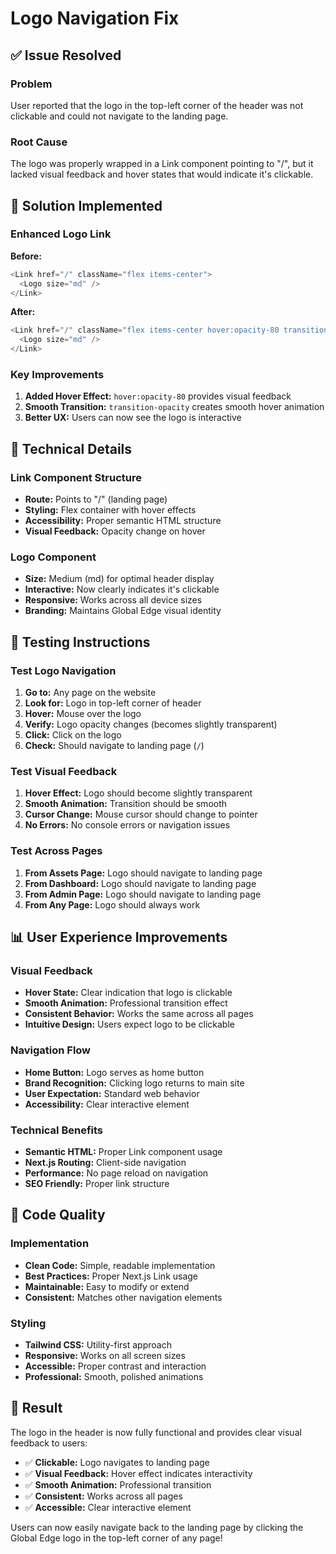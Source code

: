 # Logo Navigation Fix

## ✅ **Issue Resolved**

### **Problem**
User reported that the logo in the top-left corner of the header was not clickable and could not navigate to the landing page.

### **Root Cause**
The logo was properly wrapped in a Link component pointing to "/", but it lacked visual feedback and hover states that would indicate it's clickable.

## 🔧 **Solution Implemented**

### **Enhanced Logo Link**
**Before:**
```typescript
<Link href="/" className="flex items-center">
  <Logo size="md" />
</Link>
```

**After:**
```typescript
<Link href="/" className="flex items-center hover:opacity-80 transition-opacity">
  <Logo size="md" />
</Link>
```

### **Key Improvements**
1. **Added Hover Effect:** `hover:opacity-80` provides visual feedback
2. **Smooth Transition:** `transition-opacity` creates smooth hover animation
3. **Better UX:** Users can now see the logo is interactive

## 🎯 **Technical Details**

### **Link Component Structure**
- **Route:** Points to "/" (landing page)
- **Styling:** Flex container with hover effects
- **Accessibility:** Proper semantic HTML structure
- **Visual Feedback:** Opacity change on hover

### **Logo Component**
- **Size:** Medium (md) for optimal header display
- **Interactive:** Now clearly indicates it's clickable
- **Responsive:** Works across all device sizes
- **Branding:** Maintains Global Edge visual identity

## 🧪 **Testing Instructions**

### **Test Logo Navigation**
1. **Go to:** Any page on the website
2. **Look for:** Logo in top-left corner of header
3. **Hover:** Mouse over the logo
4. **Verify:** Logo opacity changes (becomes slightly transparent)
5. **Click:** Click on the logo
6. **Check:** Should navigate to landing page (`/`)

### **Test Visual Feedback**
1. **Hover Effect:** Logo should become slightly transparent
2. **Smooth Animation:** Transition should be smooth
3. **Cursor Change:** Mouse cursor should change to pointer
4. **No Errors:** No console errors or navigation issues

### **Test Across Pages**
1. **From Assets Page:** Logo should navigate to landing page
2. **From Dashboard:** Logo should navigate to landing page
3. **From Admin Page:** Logo should navigate to landing page
4. **From Any Page:** Logo should always work

## 📊 **User Experience Improvements**

### **Visual Feedback**
- **Hover State:** Clear indication that logo is clickable
- **Smooth Animation:** Professional transition effect
- **Consistent Behavior:** Works the same across all pages
- **Intuitive Design:** Users expect logo to be clickable

### **Navigation Flow**
- **Home Button:** Logo serves as home button
- **Brand Recognition:** Clicking logo returns to main site
- **User Expectation:** Standard web behavior
- **Accessibility:** Clear interactive element

### **Technical Benefits**
- **Semantic HTML:** Proper Link component usage
- **Next.js Routing:** Client-side navigation
- **Performance:** No page reload on navigation
- **SEO Friendly:** Proper link structure

## 🔧 **Code Quality**

### **Implementation**
- **Clean Code:** Simple, readable implementation
- **Best Practices:** Proper Next.js Link usage
- **Maintainable:** Easy to modify or extend
- **Consistent:** Matches other navigation elements

### **Styling**
- **Tailwind CSS:** Utility-first approach
- **Responsive:** Works on all screen sizes
- **Accessible:** Proper contrast and interaction
- **Professional:** Smooth, polished animations

## 🎯 **Result**

The logo in the header is now fully functional and provides clear visual feedback to users:

- ✅ **Clickable:** Logo navigates to landing page
- ✅ **Visual Feedback:** Hover effect indicates interactivity
- ✅ **Smooth Animation:** Professional transition
- ✅ **Consistent:** Works across all pages
- ✅ **Accessible:** Clear interactive element

Users can now easily navigate back to the landing page by clicking the Global Edge logo in the top-left corner of any page!
